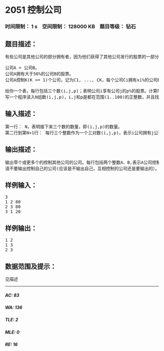 # 2051 控制公司   
### 时间限制： 1 s&nbsp;&nbsp;&nbsp;&nbsp;空间限制： 128000 KB&nbsp;&nbsp;&nbsp;&nbsp;题目等级： 钻石  
## 题目描述：  

<pre>
有些公司是其他公司的部分拥有者，因为他们获得了其他公司发行的股票的一部分。例如，福特公司拥有马自达公司12%的股票。据说，如果至少满足了以下三个条件之一，公司A就可以控制公司B了：

公司A = 公司B。
公司A拥有大于50%的公司B的股票。
公司A控制K(K >= 1)个公司，记为C1, ..., CK，每个公司Ci拥有xi%的公司B的股票，并且x1+ .... + xK > 50%。

给你一个表，每行包括三个数(i,j,p)；表明公司i享有公司j的p%的股票。计算所有的数对(h,s)，表明公司h控制公司s。至多有100个公司。
写一个程序读入N组数(i,j,p)，i,j和p是都在范围(1..100)的正整数，并且找出所有的数对(h,s)，使得公司h控制公司s。
</pre>
  
  
## 输入描述：  

<pre>
第一行： N，表明接下来三个数的数量，即(i,j,p)的数量。
第二行到第N+1行： 每行三个整数作为一个三对数(i,j,p)，表示i公司拥有j公司 p%的股份。
</pre>
  
  
## 输出描述：  

<pre>
输出零个或更多个的控制其他公司的公司。每行包括两个整数A、B,表示A公司控制了B公司。将输出的数对以升序排列。
请不要输出控制自己的公司(应该是不输出自己，互相控制的公司还是要输出的）。
</pre>
  
  
## 样例输入：  

<pre>
3
1 2 80
2 3 80
3 1 20
</pre>
  
  
## 样例输出：  

<pre>
1 2
1 3
2 3
</pre>
  
  
## 数据范围及提示：  

<pre>
见描述
</pre>
  
  
***  

##### AC: 83  
##### WA: 136  
##### TLE: 2  
##### MLE: 0  
##### RE: 16  
